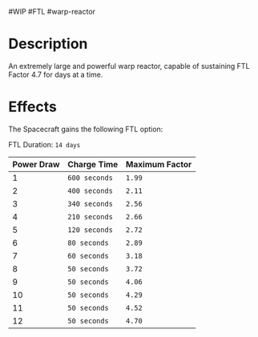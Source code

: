 #WIP #FTL #warp-reactor

# Description

An extremely large and powerful warp reactor, capable of sustaining FTL Factor 4.7 for days at a time.

# Effects

The Spacecraft gains the following FTL option:

FTL Duration: `14 days`

| Power Draw | Charge Time | Maximum Factor |
| -----------|-------------|----------------|
| 1 | `600 seconds` | `1.99` |
| 2 | `400 seconds` | `2.11` |
| 3 | `340 seconds` | `2.56` |
| 4 | `210 seconds` | `2.66` |
| 5 | `120 seconds` | `2.72` |
| 6 | `80 seconds` | `2.89` |
| 7 | `60 seconds` | `3.18` |
| 8 | `50 seconds` | `3.72` |
| 9 | `50 seconds` | `4.06` |
| 10 | `50 seconds` | `4.29` |
| 11 | `50 seconds` | `4.52` |
| 12 | `50 seconds` | `4.70` |